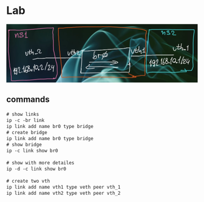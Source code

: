 # Lab
![Bridge lab](img.png)

## commands
```shell
# show links
ip -c -br link
ip link add name br0 type bridge
# create bridge
ip link add name br0 type bridge
# show bridge
ip -c link show br0

# show with more detailes
ip -d -c link show br0

# create two vth
ip link add name vth1 type veth peer vth_1
ip link add name vth2 type veth peer vth_2
```